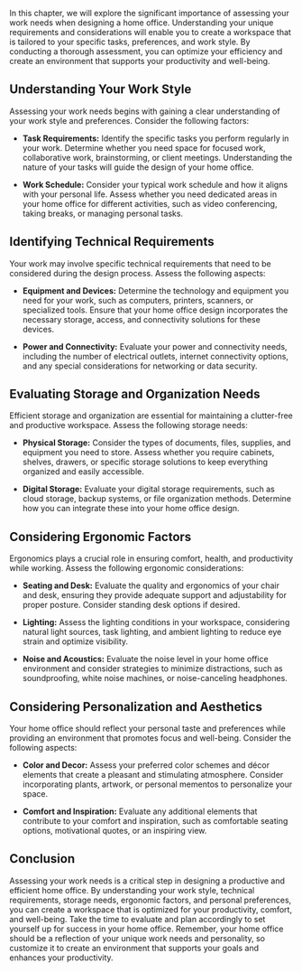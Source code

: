 
In this chapter, we will explore the significant importance of assessing your work needs when designing a home office. Understanding your unique requirements and considerations will enable you to create a workspace that is tailored to your specific tasks, preferences, and work style. By conducting a thorough assessment, you can optimize your efficiency and create an environment that supports your productivity and well-being.

**Understanding Your Work Style**
---------------------------------

Assessing your work needs begins with gaining a clear understanding of your work style and preferences. Consider the following factors:

* **Task Requirements:** Identify the specific tasks you perform regularly in your work. Determine whether you need space for focused work, collaborative work, brainstorming, or client meetings. Understanding the nature of your tasks will guide the design of your home office.

* **Work Schedule:** Consider your typical work schedule and how it aligns with your personal life. Assess whether you need dedicated areas in your home office for different activities, such as video conferencing, taking breaks, or managing personal tasks.

**Identifying Technical Requirements**
--------------------------------------

Your work may involve specific technical requirements that need to be considered during the design process. Assess the following aspects:

* **Equipment and Devices:** Determine the technology and equipment you need for your work, such as computers, printers, scanners, or specialized tools. Ensure that your home office design incorporates the necessary storage, access, and connectivity solutions for these devices.

* **Power and Connectivity:** Evaluate your power and connectivity needs, including the number of electrical outlets, internet connectivity options, and any special considerations for networking or data security.

**Evaluating Storage and Organization Needs**
---------------------------------------------

Efficient storage and organization are essential for maintaining a clutter-free and productive workspace. Assess the following storage needs:

* **Physical Storage:** Consider the types of documents, files, supplies, and equipment you need to store. Assess whether you require cabinets, shelves, drawers, or specific storage solutions to keep everything organized and easily accessible.

* **Digital Storage:** Evaluate your digital storage requirements, such as cloud storage, backup systems, or file organization methods. Determine how you can integrate these into your home office design.

**Considering Ergonomic Factors**
---------------------------------

Ergonomics plays a crucial role in ensuring comfort, health, and productivity while working. Assess the following ergonomic considerations:

* **Seating and Desk:** Evaluate the quality and ergonomics of your chair and desk, ensuring they provide adequate support and adjustability for proper posture. Consider standing desk options if desired.

* **Lighting:** Assess the lighting conditions in your workspace, considering natural light sources, task lighting, and ambient lighting to reduce eye strain and optimize visibility.

* **Noise and Acoustics:** Evaluate the noise level in your home office environment and consider strategies to minimize distractions, such as soundproofing, white noise machines, or noise-canceling headphones.

**Considering Personalization and Aesthetics**
----------------------------------------------

Your home office should reflect your personal taste and preferences while providing an environment that promotes focus and well-being. Consider the following aspects:

* **Color and Decor:** Assess your preferred color schemes and décor elements that create a pleasant and stimulating atmosphere. Consider incorporating plants, artwork, or personal mementos to personalize your space.

* **Comfort and Inspiration:** Evaluate any additional elements that contribute to your comfort and inspiration, such as comfortable seating options, motivational quotes, or an inspiring view.

**Conclusion**
--------------

Assessing your work needs is a critical step in designing a productive and efficient home office. By understanding your work style, technical requirements, storage needs, ergonomic factors, and personal preferences, you can create a workspace that is optimized for your productivity, comfort, and well-being. Take the time to evaluate and plan accordingly to set yourself up for success in your home office. Remember, your home office should be a reflection of your unique work needs and personality, so customize it to create an environment that supports your goals and enhances your productivity.
